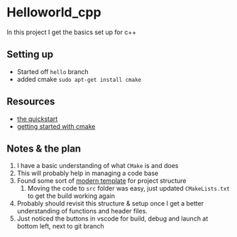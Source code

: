 # Helloworld_cpp

In this project I get the basics set up for c++

## Setting up

* Started off `hello` branch
* added cmake `sudo apt-get install cmake`

## Resources

* [the quickstart](https://code.visualstudio.com/docs/cpp/cmake-quickstart)
* [getting started with cmake](https://code.visualstudio.com/docs/cpp/CMake-linux)


## Notes & the plan

1. I have a basic understanding of what `CMake` is and does
1. This will probably help in managing a code base
1. Found some sort of [modern template](https://cliutils.gitlab.io/modern-cmake/chapters/basics/structure.html) for project structure
    1. Moving the code to `src` folder was easy, just updated `CMakeLists.txt` to get the build working again
1. Probably should revisit this structure & setup once I get a better understanding of functions and header files.
1. Just noticed the buttons in vscode for build, debug and launch at bottom left, next to git branch
